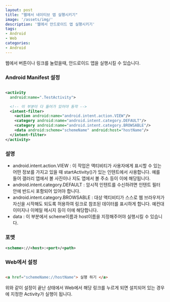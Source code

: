 ```yaml
---
layout: post
title: "웹에서 네이티브 앱 실행시키기"
image: '/assets/img/'
description: '웹에서 안드로이드 앱 실행시키기'
tags:
- Android
- Web
categories:
- Android
---
```


웹에서 버튼이나 링크를 눌렀을때, 안드로이드 앱을 실행시킬 수 있습니다.

### Android Manifest 설정

```xml

<activity
  android:name=".TestActivity">

  <!-- 이 부분이 다 들어가 있어야 동작 -->
  <intent-filter>
    <action android:name="android.intent.action.VIEW"/>
    <category android:name="android.intent.category.DEFAULT"/>
    <category android:name="android.intent.category.BROWSABLE"/>
    <data android:scheme="schemeName" android:host="hostName"/>
  </intent-filter>
</activity>

```

### 설명
- android.intent.action.VIEW : 이 작업은 액티비티가 사용자에게 표시할 수 있는 어떤 정보를 가지고 있을 때 startActivity()가 있는 인텐트에서 사용합니다. 예를 들어 갤러리 앱에서 볼 사진이나 지도 앱에서 볼 주소 등이 이에 해당됩니다.
- android.intent.category.DEFAULT : 암시적 인텐트를 수신하려면 인텐트 필터 안에 반드시 포함되어 있어야 합니다.
- android.intent.category.BROWSABLE : 대상 액티비티가 스스로 웹 브라우저가 자신을 시작해도 되도록 허용하여 링크로 참조된 데이터를 표시하게 합니다. 예컨대 이미지나 이메일 메시지 등이 이에 해당합니다.
- data : 이 부분에서 scheme이름과 host이름을 지정해주어야 실행시킬 수 있습니다.

### <data> 포맷

```xml
<scheme>://<host>:<port>/<path>
```


### Web에서 설정

```html

<a href="schemeName://hostName"> 실행 하기 </a>

```


위와 같이 설정이 끝난 상태에서 Web에서 해당 링크를 누르게 되면 설치되어 있는 경우에 지정한 Activity가 실행이 됩니다.
